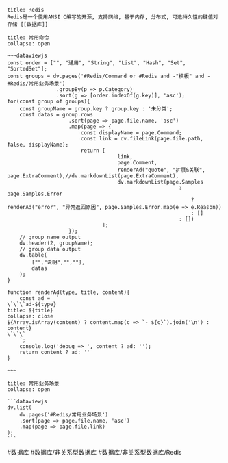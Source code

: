 ---
---
```ad-abstract
title: Redis
Redis是一个使用ANSI C编写的开源, 支持网络, 基于内存, 分布式, 可选持久性的键值对存储 [[数据库]]
```

`````ad-tip
title: 常用命令
collapse: open

~~~dataviewjs
const order = ["", "通用", "String", "List", "Hash", "Set", "SortedSet"];
const groups = dv.pages('#Redis/Command or #Redis and -"模板" and -#Redis/常用业务场景')
				.groupBy(p => p.Category)
				.sort(g => [order.indexOf(g.key)], 'asc');
for(const group of groups){
	const groupName = group.key ? group.key : '未分类';
	const datas = group.rows
					.sort(page => page.file.name, 'asc')
					.map(page => {
						const displayName = page.Command;
						const link = dv.fileLink(page.file.path, false, displayName);
						return [
									link,
									page.Comment,
									renderAd("quote", "扩展&关联", page.ExtraComment),//dv.markdownList(page.ExtraComment),
									dv.markdownList(page.Samples 
														? page.Samples.Error 
															? renderAd("error", "异常返回原因", page.Samples.Error.map(e => e.Reason))
															: []
														: [])
							   ];
					});
	// group name output
	dv.header(2, groupName);
	// group data output
	dv.table(
		["","说明","",""],
		datas
	);
}

function renderAd(type, title, content){
	const ad =  `
\`\`\`ad-${type}
title: ${title}
collapse: close
${Array.isArray(content) ? content.map(c => `- ${c}`).join('\n') : content}
\`\`\`
    `;
	console.log('debug => ', content ? ad: '');
	return content ? ad: ''
}

~~~
`````

````ad-quote
title: 常用业务场景
collapse: open

```dataviewjs
dv.list(
	dv.pages('#Redis/常用业务场景')
	.sort(page => page.file.name, 'asc')
	.map(page => page.file.link)
);
```

````

#数据库 #数据库/非关系型数据库 #数据库/非关系型数据库/Redis